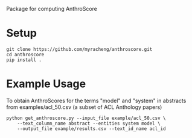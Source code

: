 Package for computing AnthroScore

# Setup
`git clone https://github.com/myracheng/anthroscore.git`  
`cd anthroscore`  
`pip install .`  
# Example Usage
To obtain AnthroScores for the terms "model" and "system" in 
abstracts from examples/acl_50.csv (a subset of ACL Anthology papers)

    python get_anthroscore.py --input_file example/acl_50.csv \
        --text_column_name abstract --entities system model \
        --output_file example/results.csv --text_id_name acl_id
